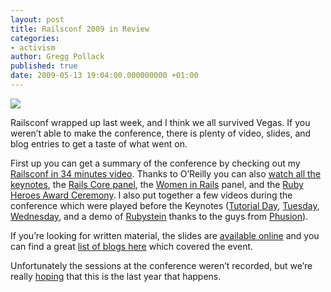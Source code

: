 ```yaml
---
layout: post
title: Railsconf 2009 in Review
categories:
- activism
author: Gregg Pollack
published: true
date: 2009-05-13 19:04:00.000000000 +01:00
---
```

<p><img src="/assets/2009/5/13/railsconf2.png" /></p>
<p>Railsconf wrapped up last week, and I think we all survived Vegas.  If you weren&#8217;t able to make the conference, there is plenty of video, slides, and blog entries to get a taste of what went on.</p>
<p>First up you can get a summary of the conference by checking out my <a href="http://www.railsenvy.com/2009/5/13/railsconf-video-2">Railsconf in 34 minutes video</a>.  Thanks to O&#8217;Reilly you can also <a href="http://railsconf.blip.tv/posts?view=archive&amp;nsfw=dc">watch all the keynotes</a>, the <a href="http://railsconf.blip.tv/file/2089905/">Rails Core panel</a>, the <a href="http://railsconf.blip.tv/file/2082207/">Women in Rails</a> panel, and the <a href="http://railsconf.blip.tv/file/2086061/">Ruby Heroes Award Ceremony</a>.  I also put together a few videos during the conference which were played before the Keynotes (<a href="http://www.railsenvy.com/2009/5/5/railsconf-2009-tutorials-day">Tutorial Day</a>, <a href="http://www.railsenvy.com/2009/5/6/railsconf-2009-tuesday">Tuesday</a>,  <a href="http://www.railsenvy.com/2009/5/8/railsconf-2009-wednesday">Wednesday</a>, and a demo of <a href="http://www.railsenvy.com/2009/5/11/rubystein-ruby-meets-wolfenstein">Rubystein</a> thanks to the guys from <a href="http://phusion.nl/">Phusion</a>).</p>
<p>If you&#8217;re looking for written material, the slides are <a href="http://en.oreilly.com/rails2009/public/schedule/proceedings">available online</a> and you can find a great <a href="http://en.oreilly.com/rails2009/public/content/news-coverage">list of blogs here</a> which covered the event.</p>
<p>Unfortunately the sessions at the conference weren&#8217;t recorded, but we&#8217;re really <a href="http://www.railsinside.com/events/288-petition-we-think-railsconf-sessions-should-be-recorded-properly.html">hoping</a> that this is the last year that happens.</p>